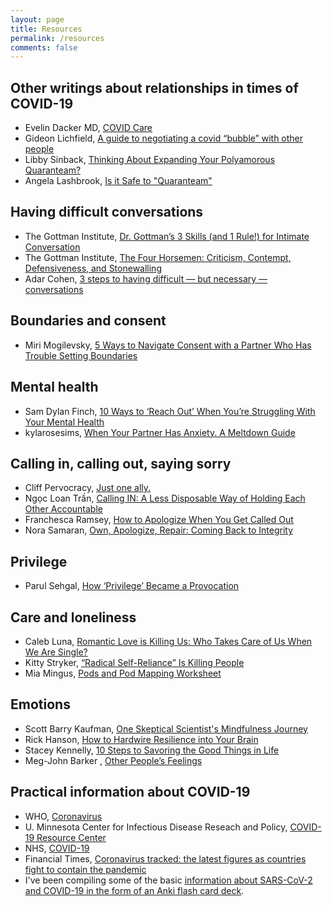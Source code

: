 ```yaml
---
layout: page
title: Resources
permalink: /resources
comments: false
---
```


## Other writings about relationships in times of COVID-19

* Evelin Dacker MD, [COVID Care](https://medium.com/@evelindacker/covid-care-e2ede67428d4)
* Gideon Lichfield, [A guide to negotiating a covid “bubble” with other people](https://www.technologyreview.com/2020/05/09/1001547/coronavirus-bubble-pod-quaranteam-social-distancing-negotiation/)
* Libby Sinback, [Thinking About Expanding Your Polyamorous Quaranteam?](https://libbysinback.com/thinking-about-expanding-your-polyamorous-quaranteam/)
* Angela Lashbrook, [Is it Safe to "Quaranteam"](https://elemental.medium.com/is-it-safe-to-quaranteam-8b603392bd15)   

## Having difficult conversations

* The Gottman Institute, [Dr. Gottman’s 3 Skills (and 1 Rule!) for Intimate Conversation](https://www.gottman.com/blog/dr-gottmans-3-skills-and-1-rule-for-intimate-conversation/)
* The Gottman Institute, [The Four Horsemen: Criticism, Contempt, Defensiveness, and Stonewalling](https://www.gottman.com/blog/the-four-horsemen-recognizing-criticism-contempt-defensiveness-and-stonewalling/)
* Adar Cohen, [3 steps to having difficult — but necessary — conversations](https://ideas.ted.com/3-steps-to-having-difficult-but-necessary-conversations/)

## Boundaries and consent

* Miri Mogilevsky, [5 Ways to Navigate Consent with a Partner Who Has Trouble Setting Boundaries](https://everydayfeminism.com/2016/06/trouble-setting-boundaries/)

## Mental health

* Sam Dylan Finch, [10 Ways to ‘Reach Out’ When You’re Struggling With Your Mental Health](https://letsqueerthingsup.com/2018/03/03/10-ways-to-reach-out-when-youre-struggling-with-your-mental-health/)
* kylarosesims, [When Your Partner Has Anxiety. A Meltdown Guide](https://kylarosesims.wordpress.com/2018/09/01/when-your-partner-has-anxiety-a-meltdown-guide/)

## Calling in, calling out, saying sorry

* Cliff Pervocracy, [Just one ally.](https://pervocracy.blogspot.com/2012/07/just-one-ally.html)
* Ngọc Loan Trần, [Calling IN: A Less Disposable Way of Holding Each Other Accountable](https://www.bgdblog.org/2013/12/calling-less-disposable-way-holding-accountable/)
* Franchesca Ramsey, [How to Apologize When You Get Called Out](https://everydayfeminism.com/2013/11/how-to-apologize/)
* Nora Samaran, [Own, Apologize, Repair: Coming Back to Integrity](https://norasamaran.com/2016/02/10/variations-on-not-all-men/)

## Privilege

* Parul Sehgal, [How ‘Privilege’ Became a Provocation](https://www.nytimes.com/2015/07/19/magazine/how-privilege-became-a-provocation.html)

## Care and loneliness

* Caleb Luna, [Romantic Love is Killing Us: Who Takes Care of Us When We Are Single?](https://thebodyisnotanapology.com/magazine/romantic-love-is-killing-us/)
* Kitty Stryker, [“Radical Self-Reliance” Is Killing People](https://medium.com/hack-grow-love/radical-self-reliance-is-killing-people-c980eb05b867)
* Mia Mingus, [Pods and Pod Mapping Worksheet](https://batjc.wordpress.com/pods-and-pod-mapping-worksheet/)

## Emotions

* Scott Barry Kaufman, [One Skeptical Scientist's Mindfulness Journey](https://blogs.scientificamerican.com/beautiful-minds/my-mindfulness-journey/)
* Rick Hanson, [How to Hardwire Resilience into Your Brain](https://greatergood.berkeley.edu/article/item/how_to_hardwire_resilience_into_your_brain)
* Stacey Kennelly, [10 Steps to Savoring the Good Things in Life](https://greatergood.berkeley.edu/article/item/10_steps_to_savoring_the_good_things_in_life)
* Meg-John Barker , [Other People’s Feelings](https://www.rewriting-the-rules.com/2013/07/16/other-peoples-feelings/)

## Practical information about COVID-19

* WHO, [Coronavirus](https://www.who.int/health-topics/coronavirus)
* U. Minnesota Center for Infectious Disease Reseach and Policy, [COVID-19 Resource Center](https://www.cidrap.umn.edu/covid-19)
* NHS, [COVID-19](https://www.nhs.uk/conditions/coronavirus-covid-19/)
* Financial Times, [Coronavirus tracked: the latest figures as countries fight to contain the pandemic](https://www.ft.com/content/a26fbf7e-48f8-11ea-aeb3-955839e06441)
* I've been compiling some of the basic [information about SARS-CoV-2 and COVID-19 in the form of an Anki flash card deck](https://github.com/evolverine/covid-19-anki-deck).